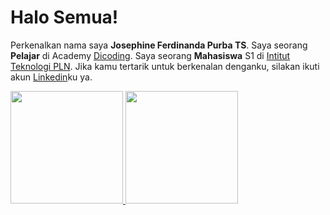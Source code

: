 # Halo Semua!

Perkenalkan nama saya **Josephine Ferdinanda Purba TS**.
Saya seorang **Pelajar** di Academy [Dicoding](https://www.dicoding.com/).
Saya seorang **Mahasiswa** S1 di [Intitut Teknologi PLN](https://itpln.ac.id/id/).
Jika kamu tertarik untuk berkenalan denganku, silakan ikuti akun [Linkedin](https://www.linkedin.com/in/josephine-ferdinanda-purba-ts-2b921a150/)ku ya.

<p align="left">
<a href="https://github.com/josephineprb">
  <img height="180em" src="https://github-readme-stats-eight-theta.vercel.app/api?username=josephineprb&show_icons=true&theme=algolia&include_all_commits=true&count_private=true"/>
  <img height="180em" src="https://github-readme-stats-eight-theta.vercel.app/api/top-langs/?username=josephineprb&layout=compact&langs_count=8&theme=algolia"/>
</a>
</p>
